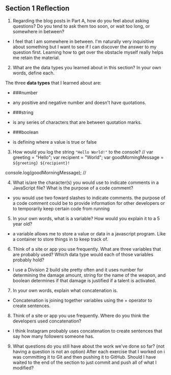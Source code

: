 ## Section 1 Reflection

1. Regarding the blog posts in Part A, how do you feel about asking questions? Do you tend to ask them too soon, or wait too long, or somewhere in between?
 * I feel that I am somewhere in between.  I'm naturally very inquisitive about something but I want to see if I can discover the answer to my question first.  Learning how to get over the obstacle myself really helps me retain the material.


2. What are the data types you learned about in this section? In your own words, define each.

The three __data types__ that I learned about are:
+ ###number
 * any positive and negative number and doesn't have quotations.
+ ###string
 * is any series of characters that are between quotation marks.
+ ###boolean
 * is defining where a value is true or false

3. How would you log the string `"Hello World!"` to the console?
//
var greeting = "Hello";
var recipient = "World";
var goodMorningMessage = `${greeting} ${recipient}!`

console.log(goodMorningMessage);
//

4. What is/are the character(s) you would use to indicate comments in a JavaScript file? What is the purpose of a code comment?
 * you would use two foward slashes to indicate comments.  the purpose of a code comment could be to provide information for other developers or to temporarily keep certain code from running

5. In your own words, what is a variable? How would you explain it to a 5 year old?
 * a variable allows me to store a value or data in a javascript program.  Like a container to store things in to keep track of.

6. Think of a site or app you use frequently. What are three variables that are probably used? Which data type would each of those variables probably hold?
 * I use a Division 2 build site pretty often and it uses number for determining the damage amount, string for the name of the weapon, and boolean determines if that damage is justified if a talent is activated.

7. In your own words, explain what concatenation is.
 * Concatenation is joining together variables using the + operator to create sentences.

8. Think of a site or app you use frequently. Where do you think the developers used concatenation?
 * I think Instagram probably uses concatenation to create sentences that say how many followers someone has.

9. What questions do you still have about the work we've done so far? (not having a question is not an option) After each exercise that I worked on i was committing it to Git and then pushing it to GitHub.  Should I have waited to the end of the section to just commit and push all of what I modified?
